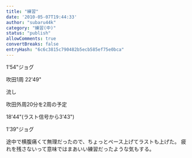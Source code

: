 ```yaml
---
title: "練習"
date: '2010-05-07T19:44:33'
author: "subaru44k"
category: "練習(中)"
status: "publish"
allowComments: true
convertBreaks: false
entryHash: "6c6c3815c790482b5ecb585ef75e0bca"
---
```

1'54"ジョグ

吹田1周
22'49"

流し



吹田外周20分を2周の予定

18'44"(ラスト信号から3'43")

1'39"ジョグ


途中で横腹痛くて無理だったので、ちょっとペース上げてラストも上げた。
疲れを残さないって意味ではまあいい練習だったような気もする。
